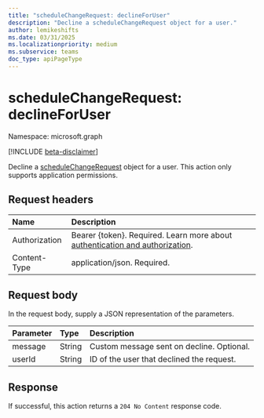 ```yaml
---
title: "scheduleChangeRequest: declineForUser"
description: "Decline a scheduleChangeRequest object for a user."
author: lemikeshifts
ms.date: 03/31/2025
ms.localizationpriority: medium
ms.subservice: teams
doc_type: apiPageType
---
```


# scheduleChangeRequest: declineForUser

Namespace: microsoft.graph

[!INCLUDE [beta-disclaimer](../../includes/beta-disclaimer.md)]

Decline a [scheduleChangeRequest](../resources/schedulechangerequest.md) object for a user. This action only supports application permissions.

## Request headers

|Name|Description|
|:---|:---|
|Authorization|Bearer {token}. Required. Learn more about [authentication and authorization](/graph/auth/auth-concepts).|
|Content-Type|application/json. Required.|

## Request body

In the request body, supply a JSON representation of the parameters.

|Parameter|Type|Description|
|:---|:---|:---|
|message|String|Custom message sent on decline. Optional.|
|userId|String|ID of the user that declined the request.|

## Response

If successful, this action returns a `204 No Content` response code.